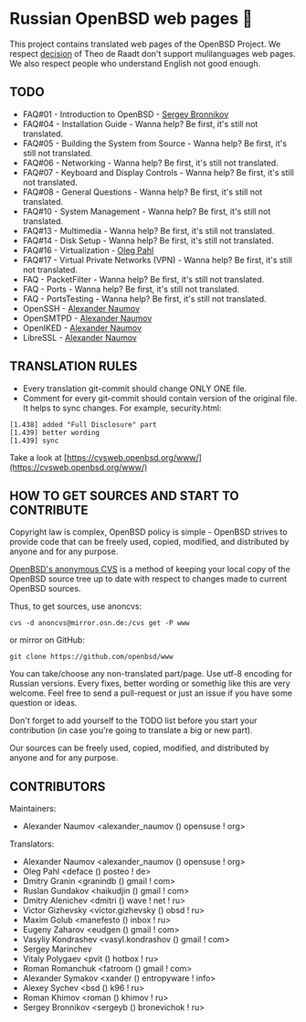 # Russian OpenBSD web pages :blowfish:

This project contains translated web pages of the OpenBSD Project.
We respect 
[decision](https://marc.info/?l=openbsd-cvs&m=139637003025491&w=2)
of Theo de Raadt don't support mulilanguages web pages.
We also respect people who understand English not good enough.


## TODO
* FAQ#01 - Introduction to OpenBSD - [Sergey Bronnikov](https://github.com/ligurio)
* FAQ#04 - Installation Guide - Wanna help? Be first, it's still not translated.
* FAQ#05 - Building the System from Source - Wanna help? Be first, it's still not translated.
* FAQ#06 - Networking - Wanna help? Be first, it's still not translated.
* FAQ#07 - Keyboard and Display Controls - Wanna help? Be first, it's still not translated.
* FAQ#08 - General Questions - Wanna help? Be first, it's still not translated.
* FAQ#10 - System Management - Wanna help? Be first, it's still not translated.
* FAQ#13 - Multimedia - Wanna help? Be first, it's still not translated.
* FAQ#14 - Disk Setup - Wanna help? Be first, it's still not translated.
* FAQ#16 - Virtualization - [Oleg Pahl](https://github.com/oleg-pahl)
* FAQ#17 - Virtual Private Networks (VPN) - Wanna help? Be first, it's still not translated.
* FAQ - PacketFilter - Wanna help? Be first, it's still not translated.
* FAQ - Ports - Wanna help? Be first, it's still not translated.
* FAQ - PortsTesting - Wanna help? Be first, it's still not translated.
* OpenSSH - [Alexander Naumov](https://github.com/alexander-naumov)
* OpenSMTPD - [Alexander Naumov](https://github.com/alexander-naumov)
* OpenIKED - [Alexander Naumov](https://github.com/alexander-naumov)
* LibreSSL - [Alexander Naumov](https://github.com/alexander-naumov)


## TRANSLATION RULES

* Every translation git-commit should change ONLY ONE file.
* Comment for every git-commit should contain version of the original file.
It helps to sync changes. For example, security.html:

``` 
[1.438] added "Full Disclosure" part
[1.439] better wording
[1.439] sync
``` 
Take a look at [https://cvsweb.openbsd.org/www/](https://cvsweb.openbsd.org/www/)


## HOW TO GET SOURCES AND START TO CONTRIBUTE

Copyright law is complex, OpenBSD policy is simple - OpenBSD strives
to provide code that can be freely used, copied, modified, and
distributed by anyone and for any purpose.

[OpenBSD's anonymous CVS](https://www.openbsd.org/anoncvs.html) is a
method of keeping your local copy of the OpenBSD source tree up to
date with respect to changes made to current OpenBSD sources.

Thus, to get sources, use anoncvs:
```
cvs -d anoncvs@mirror.osn.de:/cvs get -P www
```
or mirror on GitHub:
```
git clone https://github.com/openbsd/www
```
You can take/choose any non-translated part/page. Use utf-8 encoding
for Russian versions. Every fixes, better wording or somethig like
this are very welcome. Feel free to send a pull-request or just an
issue if you have some question or ideas.

Don't forget to add yourself to the TODO list before you start
your contribution (in case you're going to translate a big or new
part).

Our sources can be freely used, copied, modified, and distributed
by anyone and for any purpose.


## CONTRIBUTORS

Maintainers:
* Alexander Naumov <alexander_naumov () opensuse ! org>

Translators:
* Alexander Naumov <alexander_naumov () opensuse ! org>
* Oleg Pahl <deface () posteo ! de>
* Dmitry Granin <granindb () gmail ! com>
* Ruslan Gundakov <haikudjin () gmail ! com>
* Dmitry Alenichev <dmitri () wave ! net ! ru>
* Victor Gizhevsky <victor.gizhevsky () obsd  ! ru>
* Maxim Golub <manefesto () inbox ! ru>
* Eugeny Zaharov <eudgen () gmail ! com>
* Vasyliy Kondrashev <vasyl.kondrashov () gmail ! com>
* Sergey Marinchev
* Vitaly Polygaev <pvit () hotbox ! ru>
* Roman Romanchuk <fatroom () gmail ! com>
* Alexander Symakov <xander () entropyware ! info>
* Alexey Sychev <bsd () k96 ! ru>
* Roman Khimov <roman () khimov ! ru>
* Sergey Bronnikov <sergeyb () bronevichok ! ru>
